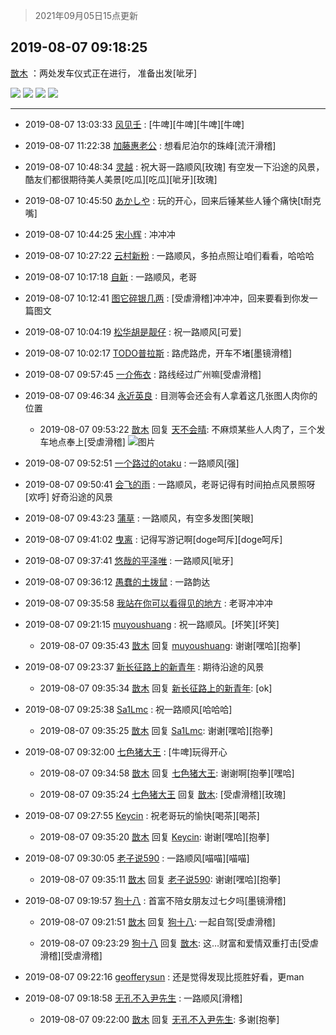 > 2021年09月05日15点更新
<link rel="stylesheet" href="https://cdn.jsdelivr.net/gh/taotie6/sampleJSON@main/css/photo_show.css">


 ## 2019-08-07 09:18:25 

 [㪚木](https://www.coolapk.com/feed/13155643?shareKey=NmEzNjliNTU5NGM1NjEzMTc0ZTQ~) ：两处发车仪式正在进行，
准备出发[呲牙] 

<div class="album">
<img class="img-item" src="https://image.coolapk.com/feed/2019/0807/09/1081091_f4e788af_0694_1919@672x378.gif" />
<img class="img-item" src="https://image.coolapk.com/feed/2019/0807/09/1081091_05a9e33c_0694_1921@1920x1080.jpeg" />
<img class="img-item" src="https://image.coolapk.com/feed/2019/0807/09/1081091_5a3b818e_0694_1923@1920x1080.jpeg" />
<img class="img-item" src="https://image.coolapk.com/feed/2019/0807/09/1081091_496b7329_0694_1925@1920x1080.jpeg" />
</div>

 ------- 

- 2019-08-07 13:03:33 [风见壬](uid=1512297) : [牛啤][牛啤][牛啤][牛啤] 

- 2019-08-07 11:22:38 [加藤惠老公](uid=1266680) : 想看尼泊尔的珠峰[流汗滑稽] 

- 2019-08-07 10:48:34 [灵越](uid=1324630) : 祝大哥一路顺风[玫瑰]
有空发一下沿途的风景，酷友们都很期待美人美景[吃瓜][吃瓜][呲牙][玫瑰] 

- 2019-08-07 10:45:50 [あかしや](uid=766202) : 玩的开心，回来后锤某些人锤个痛快[t耐克嘴] 

- 2019-08-07 10:44:25 [宋小辉](uid=892445) : 冲冲冲 

- 2019-08-07 10:27:22 [云村新粉](uid=809098) : 一路顺风，多拍点照让咱们看看，哈哈哈 

- 2019-08-07 10:17:18 [自新](uid=2031956) : 一路顺风，老哥 

- 2019-08-07 10:12:41 [图它碎银几两](uid=1746579) : [受虐滑稽]冲冲冲，回来要看到你发一篇图文 

- 2019-08-07 10:04:19 [松华胡是靓仔](uid=692318) : 祝一路顺风[可爱] 

- 2019-08-07 10:02:17 [TODO普拉斯](uid=1125529) : 路虎路虎，开车不堵[墨镜滑稽] 

- 2019-08-07 09:57:45 [一介佈衣](uid=796568) : 路线经过广州嘛[受虐滑稽] 

- 2019-08-07 09:46:34 [永近英良](uid=714737) : 目测等会还会有人拿着这几张图人肉你的位置 

    - 2019-08-07 09:53:22 [㪚木](uid=1081091) 回复 [天不会晴](uid=714737): 不麻烦某些人人肉了，三个发车地点奉上[受虐滑稽] ![图片](https://image.coolapk.com/feed/2019/0807/09/1081091_07547494_2800_601@1080x953.jpeg)

- 2019-08-07 09:52:51 [一个路过的otaku](uid=1008212) : 一路顺风[强] 

- 2019-08-07 09:50:41 [会飞的雨](uid=506984) : 一路顺风，老哥记得有时间拍点风景照呀[欢呼]
好奇沿途的风景 

- 2019-08-07 09:43:23 [蒲草](uid=2173541) : 一路顺风，有空多发图[笑眼] 

- 2019-08-07 09:41:02 [曳离](uid=2374172) : 记得写游记啊[doge呵斥][doge呵斥] 

- 2019-08-07 09:37:41 [悠哉的平泽唯](uid=2001115) : 一路顺风[呲牙] 

- 2019-08-07 09:36:12 [愚蠢的土拨鼠](uid=523451) : 一路韵达 

- 2019-08-07 09:35:58 [我站在你可以看得见的地方](uid=1262232) : 老哥冲冲冲 

- 2019-08-07 09:21:15 [muyoushuang](uid=1921140) : 祝一路顺风。[坏笑][坏笑] 

    - 2019-08-07 09:35:43 [㪚木](uid=1081091) 回复 [muyoushuang](uid=1921140): 谢谢[嘿哈][抱拳] 

- 2019-08-07 09:23:37 [新长征路上的新青年](uid=861949) : 期待沿途的风景 

    - 2019-08-07 09:35:34 [㪚木](uid=1081091) 回复 [新长征路上的新青年](uid=861949): [ok] 

- 2019-08-07 09:25:38 [Sa1Lmc](uid=1637135) : 祝一路顺风[哈哈哈] 

    - 2019-08-07 09:35:25 [㪚木](uid=1081091) 回复 [Sa1Lmc](uid=1637135): 谢谢[嘿哈][抱拳] 

- 2019-08-07 09:32:00 [七色猪大王](uid=560239) : [牛啤]玩得开心 

    - 2019-08-07 09:34:58 [㪚木](uid=1081091) 回复 [七色猪大王](uid=560239): 谢谢啊[抱拳][嘿哈] 

    - 2019-08-07 09:35:24 [七色猪大王](uid=560239) 回复 [㪚木](uid=1081091): [受虐滑稽][玫瑰] 

- 2019-08-07 09:27:55 [Keycin](uid=1124017) : 祝老哥玩的愉快[喝茶][喝茶] 

    - 2019-08-07 09:35:20 [㪚木](uid=1081091) 回复 [Keycin](uid=1124017): 谢谢[嘿哈][抱拳] 

- 2019-08-07 09:30:05 [老子说590](uid=1038877) : 一路顺风[喵喵][喵喵] 

    - 2019-08-07 09:35:11 [㪚木](uid=1081091) 回复 [老子说590](uid=1038877): 谢谢[嘿哈][抱拳] 

- 2019-08-07 09:19:57 [狗十八](uid=1812189) : 首富不陪女朋友过七夕吗[墨镜滑稽] 

    - 2019-08-07 09:21:51 [㪚木](uid=1081091) 回复 [狗十八](uid=1812189): 一起自驾[受虐滑稽] 

    - 2019-08-07 09:23:29 [狗十八](uid=1812189) 回复 [㪚木](uid=1081091): 这…财富和爱情双重打击[受虐滑稽][受虐滑稽] 

- 2019-08-07 09:22:16 [geofferysun](uid=435760) : 还是觉得发现比揽胜好看，更man 

- 2019-08-07 09:18:58 [无孔不入尹先生](uid=468340) : 一路顺风[滑稽] 

    - 2019-08-07 09:22:00 [㪚木](uid=1081091) 回复 [无孔不入尹先生](uid=468340): 多谢[抱拳] 


